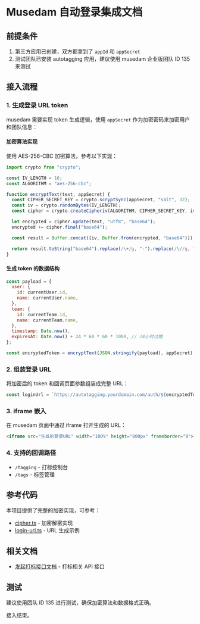 # Musedam 自动登录集成文档

## 前提条件

1. 第三方应用已创建，双方都拿到了 `appId` 和 `appSecret`
2. 测试团队已安装 autotagging 应用，建议使用 musedam 企业版团队 ID 135 来测试

## 接入流程

### 1. 生成登录 URL token

musedam 需要实现 token 生成逻辑，使用 `appSecret` 作为加密密码来加密用户和团队信息：

#### 加密算法实现

使用 AES-256-CBC 加密算法，参考以下实现：

```javascript
import crypto from "crypto";

const IV_LENGTH = 16;
const ALGORITHM = "aes-256-cbc";

function encryptText(text, appSecret) {
  const CIPHER_SECRET_KEY = crypto.scryptSync(appSecret, "salt", 32);
  const iv = crypto.randomBytes(IV_LENGTH);
  const cipher = crypto.createCipheriv(ALGORITHM, CIPHER_SECRET_KEY, iv);

  let encrypted = cipher.update(text, "utf8", "base64");
  encrypted += cipher.final("base64");

  const result = Buffer.concat([iv, Buffer.from(encrypted, "base64")]);

  return result.toString("base64").replace(/\+/g, "-").replace(/\//g, "_").replace(/=/g, "");
}
```

#### 生成 token 的数据结构

```javascript
const payload = {
  user: {
    id: currentUser.id,
    name: currentUser.name,
  },
  team: {
    id: currentTeam.id,
    name: currentTeam.name,
  },
  timestamp: Date.now(),
  expiresAt: Date.now() + 24 * 60 * 60 * 1000, // 24小时过期
};

const encryptedToken = encryptText(JSON.stringify(payload), appSecret);
```

### 2. 组装登录 URL

将加密后的 token 和回调页面参数组装成完整 URL：

```javascript
const loginUrl = `https://autotagging.yourdomain.com/auth/${encryptedToken}?callbackUrl=/tagging`;
```

### 3. iframe 嵌入

在 musedam 页面中通过 iframe 打开生成的 URL：

```html
<iframe src="生成的登录URL" width="100%" height="800px" frameborder="0"></iframe>
```

### 4. 支持的回调路径

- `/tagging` - 打标控制台
- `/tags` - 标签管理

## 参考代码

本项目提供了完整的加密实现，可参考：

- [cipher.ts](../src/lib/cipher.ts) - 加密解密实现
- [login-url.ts](../scripts/login-url.ts) - URL 生成示例

## 相关文档

- [发起打标接口文档](./tagging-api.md) - 打标相关 API 接口

## 测试

建议使用团队 ID 135 进行测试，确保加密算法和数据格式正确。

接入结束。

